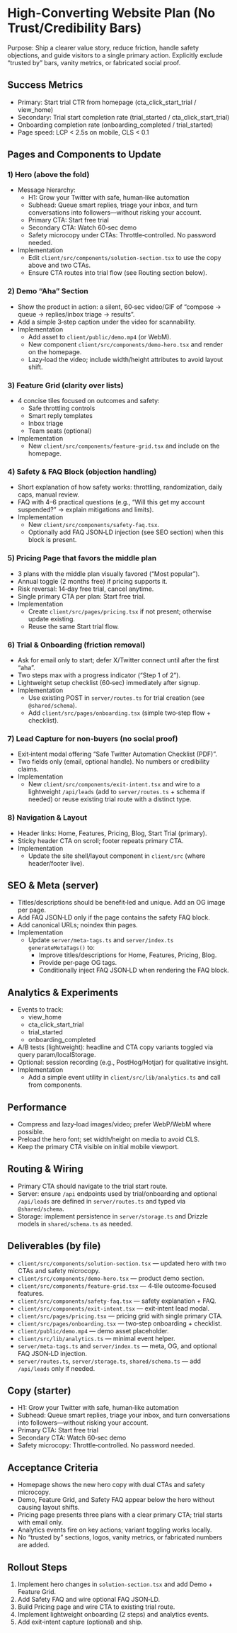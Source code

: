 # High-Converting Website Plan (No Trust/Credibility Bars)

Purpose: Ship a clearer value story, reduce friction, handle safety objections, and guide visitors to a single primary action. Explicitly exclude “trusted by” bars, vanity metrics, or fabricated social proof.

## Success Metrics
- Primary: Start trial CTR from homepage (cta_click_start_trial / view_home)
- Secondary: Trial start completion rate (trial_started / cta_click_start_trial)
- Onboarding completion rate (onboarding_completed / trial_started)
- Page speed: LCP < 2.5s on mobile, CLS < 0.1

## Pages and Components to Update

### 1) Hero (above the fold)
- Message hierarchy:
  - H1: Grow your Twitter with safe, human‑like automation
  - Subhead: Queue smart replies, triage your inbox, and turn conversations into followers—without risking your account.
  - Primary CTA: Start free trial
  - Secondary CTA: Watch 60‑sec demo
  - Safety microcopy under CTAs: Throttle‑controlled. No password needed.
- Implementation
  - Edit `client/src/components/solution-section.tsx` to use the copy above and two CTAs.
  - Ensure CTA routes into trial flow (see Routing section below).

### 2) Demo “Aha” Section
- Show the product in action: a silent, 60‑sec video/GIF of “compose → queue → replies/inbox triage → results”.
- Add a simple 3‑step caption under the video for scannability.
- Implementation
  - Add asset to `client/public/demo.mp4` (or WebM).
  - New component `client/src/components/demo-hero.tsx` and render on the homepage.
  - Lazy‑load the video; include width/height attributes to avoid layout shift.

### 3) Feature Grid (clarity over lists)
- 4 concise tiles focused on outcomes and safety:
  - Safe throttling controls
  - Smart reply templates
  - Inbox triage
  - Team seats (optional)
- Implementation
  - New `client/src/components/feature-grid.tsx` and include on the homepage.

### 4) Safety & FAQ Block (objection handling)
- Short explanation of how safety works: throttling, randomization, daily caps, manual review.
- FAQ with 4–6 practical questions (e.g., “Will this get my account suspended?” → explain mitigations and limits).
- Implementation
  - New `client/src/components/safety-faq.tsx`.
  - Optionally add FAQ JSON‑LD injection (see SEO section) when this block is present.

### 5) Pricing Page that favors the middle plan
- 3 plans with the middle plan visually favored (“Most popular”).
- Annual toggle (2 months free) if pricing supports it.
- Risk reversal: 14‑day free trial, cancel anytime.
- Single primary CTA per plan: Start free trial.
- Implementation
  - Create `client/src/pages/pricing.tsx` if not present; otherwise update existing.
  - Reuse the same Start trial flow.

### 6) Trial & Onboarding (friction removal)
- Ask for email only to start; defer X/Twitter connect until after the first “aha”.
- Two steps max with a progress indicator (“Step 1 of 2”).
- Lightweight setup checklist (60‑sec) immediately after signup.
- Implementation
  - Use existing POST in `server/routes.ts` for trial creation (see `@shared/schema`).
  - Add `client/src/pages/onboarding.tsx` (simple two‑step flow + checklist).

### 7) Lead Capture for non‑buyers (no social proof)
- Exit‑intent modal offering “Safe Twitter Automation Checklist (PDF)”.
- Two fields only (email, optional handle). No numbers or credibility claims.
- Implementation
  - New `client/src/components/exit-intent.tsx` and wire to a lightweight `/api/leads` (add to `server/routes.ts` + schema if needed) or reuse existing trial route with a distinct type.

### 8) Navigation & Layout
- Header links: Home, Features, Pricing, Blog, Start Trial (primary).
- Sticky header CTA on scroll; footer repeats primary CTA.
- Implementation
  - Update the site shell/layout component in `client/src` (where header/footer live).

## SEO & Meta (server)
- Titles/descriptions should be benefit‑led and unique. Add an OG image per page.
- Add FAQ JSON‑LD only if the page contains the safety FAQ block.
- Add canonical URLs; noindex thin pages.
- Implementation
  - Update `server/meta-tags.ts` and `server/index.ts` `generateMetaTags()` to:
    - Improve titles/descriptions for Home, Features, Pricing, Blog.
    - Provide per‑page OG tags.
    - Conditionally inject FAQ JSON‑LD when rendering the FAQ block.

## Analytics & Experiments
- Events to track:
  - view_home
  - cta_click_start_trial
  - trial_started
  - onboarding_completed
- A/B tests (lightweight): headline and CTA copy variants toggled via query param/localStorage.
- Optional: session recording (e.g., PostHog/Hotjar) for qualitative insight.
- Implementation
  - Add a simple event utility in `client/src/lib/analytics.ts` and call from components.

## Performance
- Compress and lazy‑load images/video; prefer WebP/WebM where possible.
- Preload the hero font; set width/height on media to avoid CLS.
- Keep the primary CTA visible on initial mobile viewport.

## Routing & Wiring
- Primary CTA should navigate to the trial start route.
- Server: ensure `/api` endpoints used by trial/onboarding and optional `/api/leads` are defined in `server/routes.ts` and typed via `@shared/schema`.
- Storage: implement persistence in `server/storage.ts` and Drizzle models in `shared/schema.ts` as needed.

## Deliverables (by file)
- `client/src/components/solution-section.tsx` — updated hero with two CTAs and safety microcopy.
- `client/src/components/demo-hero.tsx` — product demo section.
- `client/src/components/feature-grid.tsx` — 4‑tile outcome‑focused features.
- `client/src/components/safety-faq.tsx` — safety explanation + FAQ.
- `client/src/components/exit-intent.tsx` — exit‑intent lead modal.
- `client/src/pages/pricing.tsx` — pricing grid with single primary CTA.
- `client/src/pages/onboarding.tsx` — two‑step onboarding + checklist.
- `client/public/demo.mp4` — demo asset placeholder.
- `client/src/lib/analytics.ts` — minimal event helper.
- `server/meta-tags.ts` and `server/index.ts` — meta, OG, and optional FAQ JSON‑LD injection.
- `server/routes.ts`, `server/storage.ts`, `shared/schema.ts` — add `/api/leads` only if needed.

## Copy (starter)
- H1: Grow your Twitter with safe, human‑like automation
- Subhead: Queue smart replies, triage your inbox, and turn conversations into followers—without risking your account.
- Primary CTA: Start free trial
- Secondary CTA: Watch 60‑sec demo
- Safety microcopy: Throttle‑controlled. No password needed.

## Acceptance Criteria
- Homepage shows the new hero copy with dual CTAs and safety microcopy.
- Demo, Feature Grid, and Safety FAQ appear below the hero without causing layout shifts.
- Pricing page presents three plans with a clear primary CTA; trial starts with email only.
- Analytics events fire on key actions; variant toggling works locally.
- No “trusted by” sections, logos, vanity metrics, or fabricated numbers are added.

## Rollout Steps
1) Implement hero changes in `solution-section.tsx` and add Demo + Feature Grid.
2) Add Safety FAQ and wire optional FAQ JSON‑LD.
3) Build Pricing page and wire CTA to existing trial route.
4) Implement lightweight onboarding (2 steps) and analytics events.
5) Add exit‑intent capture (optional) and ship.
